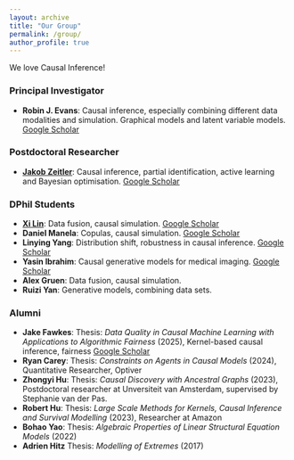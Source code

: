 ```yaml
---
layout: archive
title: "Our Group"
permalink: /group/
author_profile: true
---
```


We love Causal Inference!

### Principal Investigator
* **Robin J. Evans**: Causal inference, especially combining different data modalities and simulation. Graphical models and latent variable models. [Google Scholar](https://scholar.google.com/citations?user=P9lBQjUAAAAJ)

### Postdoctoral Researcher
* **[Jakob Zeitler](https://jakobzeitler.github.io/)**: Causal inference, partial identification, active learning and Bayesian optimisation. [Google Scholar](https://scholar.google.com/citations?user=0xvQ82oAAAAJ)

### DPhil Students
* **[Xi Lin](https://www.xilinstats.com/)**: Data fusion, causal simulation. [Google Scholar](https://scholar.google.com/citations?user=j8O8DLAAAAAJ)
* **Daniel Manela**: Copulas, causal simulation. [Google Scholar](https://scholar.google.com/citations?user=ZinuBB4AAAAJ)
* **Linying Yang**: Distribution shift, robustness in causal inference. [Google Scholar](https://scholar.google.com/citations?user=TEmSQBQAAAAJ)
* **Yasin Ibrahim**: Causal generative models for medical imaging. [Google Scholar](https://scholar.google.com/citations?user=Qztkr4AAAAAJ)
* **Alex Gruen**: Data fusion, causal simulation. 
* **Ruizi Yan**: Generative models, combining data sets. 

### Alumni
* **Jake Fawkes**: Thesis: _Data Quality in Causal Machine Learning with Applications to Algorithmic Fairness_ (2025), Kernel-based causal inference, fairness [Google Scholar](https://scholar.google.com/citations?user=BRLtuacAAAAJ)
* **Ryan Carey**: Thesis: _Constraints on Agents in Causal Models_ (2024), Quantitative Researcher, Optiver
* **Zhongyi Hu**: Thesis: _Causal Discovery with Ancestral Graphs_ (2023), Postdoctoral researcher at Unversiteit van Amsterdam, supervised by Stephanie van der Pas.
* **Robert Hu**: Thesis: _Large Scale Methods for Kernels, Causal Inference and Survival Modelling_ (2023), Researcher at Amazon
* **Bohao Yao**: Thesis: _Algebraic Properties of Linear Structural Equation Models_ (2022)
* **Adrien Hitz** Thesis: _Modelling of Extremes_ (2017)

